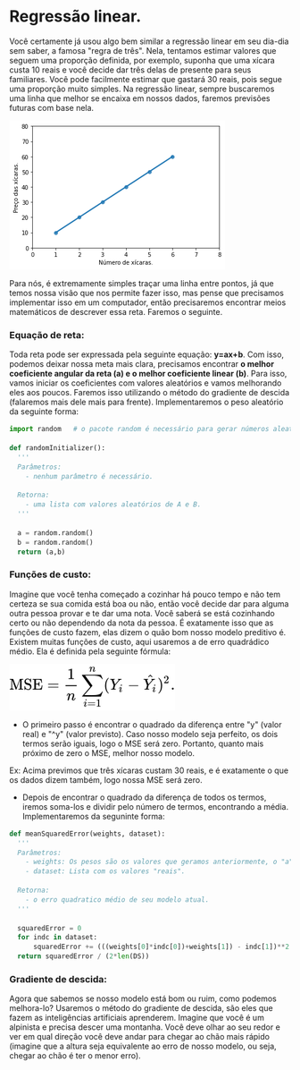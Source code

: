 # Regressão linear.
Você certamente já usou algo bem similar a regressão linear em seu dia-dia sem saber, a famosa "regra de três". Nela, tentamos estimar valores que seguem uma proporção definida, por exemplo, suponha que uma xícara custa 10 reais e você decide dar três delas de presente para seus familiares. Você pode facilmente estimar que gastará 30 reais, pois segue uma proporção muito simples.
Na regressão linear, sempre buscaremos uma linha que melhor se encaixa em nossos dados, faremos previsões futuras com base nela.

![alt text](https://github.com/matheusfaria0/regressao-linear/blob/master/download.png "Exemplo de regressão linear.")

Para nós, é extremamente simples traçar uma linha entre pontos, já que temos nossa visão que nos permite fazer isso, mas pense que precisamos implementar isso em um computador, então precisaremos encontrar meios matemáticos de descrever essa reta. Faremos o seguinte.

### Equação de reta:
Toda reta pode ser expressada pela seguinte equação: **y=ax+b**.
 Com isso, podemos deixar nossa meta mais clara, precisamos encontrar **o melhor coeficiente angular da reta (a) e o melhor coeficiente linear (b)**.
 Para isso, vamos iniciar os coeficientes com valores aleatórios e vamos melhorando eles aos poucos. Faremos isso utilizando o método do gradiente de descida (falaremos mais dele mais para frente). Implementaremos o peso aleatório da seguinte forma:

```python
import random   # o pacote random é necessário para gerar números aleatórios.

def randomInitializer():
  '''
  Parâmetros:
    - nenhum parâmetro é necessário.
  
  Retorna:
    - uma lista com valores aleatórios de A e B.
  '''
  
  a = random.random()
  b = random.random()
  return (a,b)
```

### Funções de custo:
Imagine que você tenha começado a cozinhar há pouco tempo e não tem certeza se sua comida está boa ou não, então você decide dar para alguma outra pessoa provar e te dar uma nota. Você saberá se está cozinhando certo ou não dependendo da nota da pessoa. É exatamente isso que as funções de custo fazem, elas dizem o quão bom nosso modelo preditivo é. Existem muitas funções de custo, aqui usaremos a de erro quadrádico médio. Ela é definida pela seguinte fórmula:

![alt text](https://github.com/matheusfaria0/regressao-linear/blob/master/e258221518869aa1c6561bb75b99476c4734108e.svg)

* O primeiro passo é encontrar o quadrado da diferença entre "y" (valor real) e "^y" (valor previsto). Caso nosso modelo seja perfeito, os dois termos serão iguais, logo o MSE será zero. Portanto, quanto mais próximo de zero o MSE, melhor nosso modelo.

Ex: Acima previmos que três xícaras custam 30 reais, e é exatamente o que os dados dizem também, logo nossa MSE será zero.
* Depois de encontrar o quadrado da diferença de todos os termos, iremos soma-los e dividir pelo número de termos, encontrando a média. Implementaremos da seguninte forma: 

```python
def meanSquaredError(weights, dataset):
  '''
  Parâmetros:
    - weights: Os pesos são os valores que geramos anteriormente, o "a" e "b".
    - dataset: Lista com os valores "reais".
  
  Retorna:
    - o erro quadratico médio de seu modelo atual.
  '''
  
  squaredError = 0
  for indc in dataset:
      squaredError += (((weights[0]*indc[0])+weights[1]) - indc[1])**2    
  return squaredError / (2*len(DS)) 
```

### Gradiente de descida:
Agora que sabemos se nosso modelo está bom ou ruim, como podemos melhora-lo? Usaremos o método do gradiente de descida, são eles que fazem as inteligências artificiais aprenderem. Imagine que você é um alpinista e precisa descer uma montanha. Você deve olhar ao seu redor e ver em qual direção você deve andar para chegar ao chão mais rápido (imagine que a altura seja equivalente ao erro de nosso modelo, ou seja, chegar ao chão é ter o menor erro).










